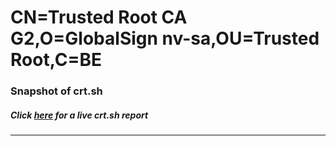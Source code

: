 # CN=Trusted Root CA G2,O=GlobalSign nv-sa,OU=Trusted Root,C=BE
### Snapshot of crt.sh
##### Click [here](https://crt.sh/?q=Serial_3B64BDF65554C44ACB4A4E7A1AF591BFE1) for a live crt.sh report

---
